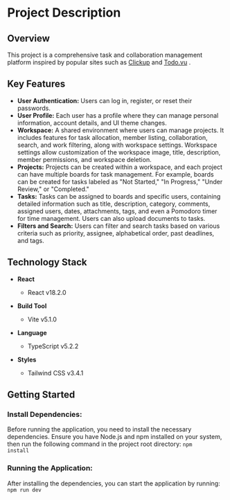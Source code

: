 # Project Description

## Overview

This project is a comprehensive task and collaboration management platform inspired by popular sites such as [Clickup](https://app.clickup.com) and [Todo.vu](https://todo.vu) .

## Key Features

- **User Authentication:** Users can log in, register, or reset their passwords.
- **User Profile:** Each user has a profile where they can manage personal information, account details, and UI theme changes.
- **Workspace:** A shared environment where users can manage projects. It includes features for task allocation, member listing, collaboration, search, and work filtering, along with workspace settings. Workspace settings allow customization of the workspace image, title, description, member permissions, and workspace deletion.
- **Projects:** Projects can be created within a workspace, and each project can have multiple boards for task management. For example, boards can be created for tasks labeled as "Not Started," "In Progress," "Under Review," or "Completed."
- **Tasks:** Tasks can be assigned to boards and specific users, containing detailed information such as title, description, category, comments, assigned users, dates, attachments, tags, and even a Pomodoro timer for time management. Users can also upload documents to tasks.
- **Filters and Search:** Users can filter and search tasks based on various criteria such as priority, assignee, alphabetical order, past deadlines, and tags.

## Technology Stack

- **React**
  - React v18.2.0

- **Build Tool**
  - Vite v5.1.0

- **Language**
  - TypeScript v5.2.2

- **Styles**  
  - Tailwind CSS v3.4.1


 ## Getting Started

  ### Install Dependencies:

 Before running the application, you need to install the necessary dependencies. Ensure you have Node.js and npm installed on your   system, then run the following command in the project root directory: <code>npm install</code>

  ### Running the Application:
  
   After installing the dependencies, you can start the application by running: <code>npm run dev</code>
